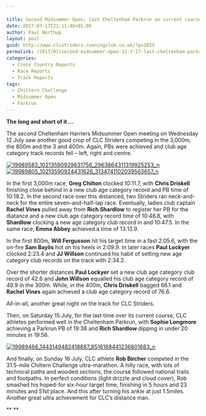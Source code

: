 ```yaml
---

title: Second Midsummer Open; last Cheltenham Parkrun on current course; and Chiltern Challenge
date: 2017-07-17T21:11:48+01:00
author: Paul Northup
layout: post
guid: http://www.clcstriders-runningclub.co.uk/?p=2855
permalink: /2017/07/second-midsummer-open-12-7-17-last-cheltenham-parkrun-on-its-current-course-and-the-chiltern-challenge-ultra/
categories:
  - Cross Country Reports
  - Race Reports
  - Track Reports
tags:
  - Chiltern Challenge
  - Midsummer Open
  - Parkrun
---
```

**The long and short of it &#8230;**

The second Cheltenham Harriers Midsummer Open meeting on Wednesday 12 July saw another good crop of CLC Striders competing in the 3,000m, the 800m and the 3 and 400m. Again, PBs were achieved and club age category track records fell – left, right and centre.

[<img class="alignnone size-medium wp-image-2859" src="/Images/2017/07/19989583_10213590929631756_2963864311319925253_n-225x300.jpg" alt="19989583_10213590929631756_2963864311319925253_n" width="225" height="300" srcset="/Images/2017/07/19989583_10213590929631756_2963864311319925253_n-225x300.jpg 225w, /Images/2017/07/19989583_10213590929631756_2963864311319925253_n.jpg 720w" sizes="(max-width: 225px) 100vw, 225px" />](/Images/2017/07/19989583_10213590929631756_2963864311319925253_n.jpg)[<img class="alignnone size-medium wp-image-2862" src="/Images/2017/07/19989805_10213590924431626_3134741102039563657_n-225x300.jpg" alt="19989805_10213590924431626_3134741102039563657_n" width="225" height="300" srcset="/Images/2017/07/19989805_10213590924431626_3134741102039563657_n-225x300.jpg 225w, /Images/2017/07/19989805_10213590924431626_3134741102039563657_n.jpg 720w" sizes="(max-width: 225px) 100vw, 225px" />](/Images/2017/07/19989805_10213590924431626_3134741102039563657_n.jpg)

In the first 3,000m race, **Greg Chilton** clocked 10:11.7, with **Chris Driskell** finishing close behind in a new club age category record and PB time of 10:18.2. In the second race over this distanced, two Striders ran neck-and-neck for the entire seven-and-half-lap race. Eventually, ladies club captain **Rachel Vines** pulled away from **Rich Shardlow** to register her PB for the diatance and a new club age category record time of 10:46.8, with **Shardlow** clocking a new age category club record in and 10:47.5. In the same race, **Emma Abbey** achieved a time of 13:13.9.

In the first 800m, **Will Fergusson** hit his target time in a fast 2:05.6, with the on-fire **Sam Baylis** hot on his heels in 2:09.9. In later races **Paul Lockyer** clocked 2:23.4 and **JJ Willson** continued his habit of setting new age category club records on the track with 2:34.2.

Over the shorter distances **Paul Lockyer** set a new club age category club record of 42.6 and **John Willson** equalled his club age category record of 49.9 in the 300m. While, in the 400m, **Chris Driskell** bagged 66.1 and **Rachel Vines** again achieved a club age category record of 76.6.

All-in-all, another great night on the track for CLC Striders.

Then, on Saturday 15 July, for the last time over its current course, CLC athletes performed well in the Cheltenham Parkrun, with **Sophie Longmore** achieving a Parkrun PB of 19:38 and **Rich Shardlow** dipping in under 20 minutes in 19:56.

[<img class="alignnone size-medium wp-image-2857" src="/Images/2017/07/19989466_1443149482418887_8516168441236801683_n-167x300.jpg" alt="19989466_1443149482418887_8516168441236801683_n" width="167" height="300" srcset="/Images/2017/07/19989466_1443149482418887_8516168441236801683_n-167x300.jpg 167w, /Images/2017/07/19989466_1443149482418887_8516168441236801683_n.jpg 533w" sizes="(max-width: 167px) 100vw, 167px" />](/Images/2017/07/19989466_1443149482418887_8516168441236801683_n.jpg)

And finally, on Sunday 16 July, CLC athlete **Rob Bircher** competed in the 31.5-mile Chiltern Challenge ultra-marathon. A hilly race, with lots of technical paths and wooded sections, the course followed national trails and footpaths. In perfect conditions (light drizzle and cloud cover), Rob smashed his hoped-for six-hour target time, finishing in 5 hours and 23 minutes and 51st place. And this after turning his ankle at just 1.5miles. Another great ultra achievement for CLC’s distance man.

** **